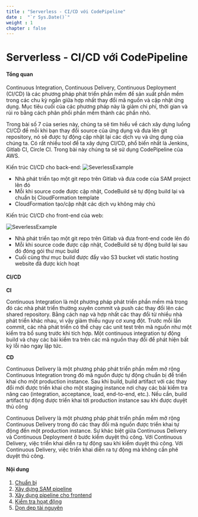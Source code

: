 ```yaml
---
title : "Serverless - CI/CD với CodePipeline"
date :  "`r Sys.Date()`" 
weight : 1 
chapter : false
---
```


# Serverless - CI/CD với CodePipeline

#### Tổng quan

Continuous Integration, Continuous Delivery, Continuous Deployment (CI/CD) là các phương pháp phát triển phần mềm để sản xuất phần mềm trong các chu kỳ ngắn giữa hợp nhất thay đổi mã nguồn và cập nhật ứng dụng. Mục tiêu cuối của các phương pháp này là giảm chi phí, thời gian và rủi ro bằng cách phân phối phần mềm thành các phần nhỏ.

Trong bài số 7 của series này, chúng ta sẽ tìm hiểu về cách xây dựng luồng CI/CD để mỗi khi bạn thay đổi source của ứng dụng và đưa lên git repository, nó sẽ được tự động cập nhật lại các dịch vụ và ứng dụng của chúng ta. Có rất nhiều tool để ta xây dựng CI/CD, phổ biến nhất là Jenkins, Gitlab CI, Circle CI. Trong bài này chúng ta sẽ sử dụng CodePipeline của AWS.

Kiến trúc CI/CD cho back-end:
![SeverlessExample](https://chaunguyen3rd.github.io/000084-Book-store-CI-CD-with-Code-Pipeline/images/SAMPipeline.png?featherlight=false&width=50pc)

- Nhà phát triển tạo một git repo trên Gitlab và đưa code của SAM project lên đó
- Mỗi khi source code được cập nhật, CodeBuild sẽ tự động build lại và chuẩn bị CloudFormation template
- CloudFormation tạo/cập nhật các dịch vụ không máy chủ


Kiến trúc CI/CD cho front-end của web:

![SeverlessExample](https://chaunguyen3rd.github.io/000084-Book-store-CI-CD-with-Code-Pipeline/images/FrontEndPipeline.png?featherlight=false&width=50pc)

- Nhà phát triển tạo một git repo trên Gitlab và đưa front-end code lên đó
- Mỗi khi source code được cập nhật, CodeBuild sẽ tự động build lại sau đó đóng gói thư mục build
- Cuối cùng thư mục build được đẩy vào S3 bucket với static hosting website đã được kích hoạt

#### CI/CD

**CI**

Continuous Integration là một phương pháp phát triển phần mềm mà trong đó các nhà phát triển thường xuyên commit và push các thay đổi lên các shared repository. Bằng cách nạp và hợp nhất các thay đổi từ nhiều nhà phát triển khác nhau, vì vậy giảm thiểu nguy cơ xung đột. Trước mỗi lần commit, các nhà phát triển có thể chạy các unit test trên mã nguồn như một kiểm tra bổ sung trước khi tích hợp. Một continuous integration tự động build và chạy các bài kiểm tra trên các mã nguồn thay đổi để phát hiện bất kỳ lỗi nào ngay lập tức.

**CD**

Continuous Delivery là một phương pháp phát triển phần mềm mở rộng Continuous Integration trong đó mã nguồn được tự động chuẩn bị để triển khai cho một production instance. Sau khi build, build artifact với các thay đổi mới được triển khai cho một staging instance nơi chạy các bài kiểm tra nâng cao (integration, acceptance, load, end-to-end, etc.). Nếu cần, build artifact tự động được triển khai tới production instance  sau khi được duyệt thủ công

Continuous Delivery là một phương pháp phát triển phần mềm mở rộng Continuous Delivery trong đó các thay đổi mã nguồn được triển khai tự động đến một production instance. Sự khác biệt giữa Continuous Delivery và Continuous Deployment ở bước kiểm duyệt thủ công. Với Continuous Delivery, việc triển khai diễn ra tự động sau khi kiểm duyệt thủ công. Với Continuous Delivery, việc triển khai diễn ra tự động mà không cần phê duyệt thủ công.

#### Nội dung

 1. [Chuẩn bị](1-preparation/)
 2. [Xây dựng SAM pipeline](2-build-sam-pipeline/)
 3. [Xây dụng pipeline cho frontend](3-build-frontend-pipeline/)
 4. [Kiểm tra hoạt động](4-test-operation/)
 5. [Dọn dẹp tài nguyên](5-cleanup)
